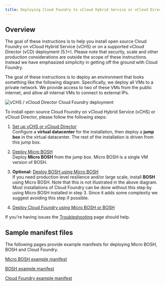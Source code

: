 ```yaml
---
title: Deploying Cloud Foundry to vCloud Hybrid Service or vCloud Director
---
```


## Overview ##

The goal of these instructions is to help you install open source Cloud Foundry on vCloud Hybrid Service (vCHS) or on a supported vCloud Director (vCD) deployment (5.1+). Please note that security, scale and other production considerations are outside the scope of these instructions. Instead we have emphasized simplicity in getting off the ground with Cloud Foundry.

The goal of these instructions is to deploy an environment that looks something like the following diagram. Specifically, we deploy all VMs to a private network. We provide access to two of these VMs from the public internet, and allow all internal VMs to connect to external IPs.


![vCHS / vCloud Director Cloud Foundry deployment](/vcloud_images/vcloud_cf_deployment_vms.png)

To install open source Cloud Foundry on vCloud Hybrid Service (vCHS) or vCloud Director, please follow the following steps:

1. [Set up vCHS or vCloud Director](setup_vcloud.html)  
Configure a **virtual datacenter** for the installation, then deploy a **jump box** in the virtual datacenter. The rest of the installation is driven from this jump box.

2. [Deploy Micro BOSH](deploying_micro_bosh.html)  
Deploy **Micro BOSH** from the jump box. Micro BOSH is a single VM version of BOSH.

3. **Optional:** [Deploy BOSH using Micro BOSH](deploying_bosh_with_micro_bosh.html)  
If you need production level resilience and/or large scale, install **BOSH** using Micro BOSH. Note that this is not illustrated in the above diagram. Most installations of Cloud Foundry can be done without this step by using Micro BOSH installed in step 3. Since it adds some complexity we suggest avoiding this step if possible.

4. [Deploy Cloud Foundry using Micro BOSH or BOSH](deploy_cf.html)


If you're having issues the [Troubleshooting](troubleshooting.html) page should help.


## Sample manifest files ##


The following pages provide example manifests for deploying Micro BOSH, BOSH and Cloud Foundry.

[Micro BOSH example manifest](micro-bosh-example-manifest.html)

[BOSH example manifest](bosh-example-manifest.html)

[Cloud Foundry example manifest](cloud-foundry-example-manifest.html)